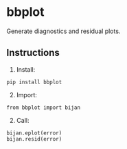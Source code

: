 # bbplot

Generate diagnostics and residual plots.

## Instructions

1. Install:

```
pip install bbplot
```

2. Import:

```
from bbplot import bijan
```

2. Call:

```
bijan.eplot(error)
bijan.resid(error)
```
